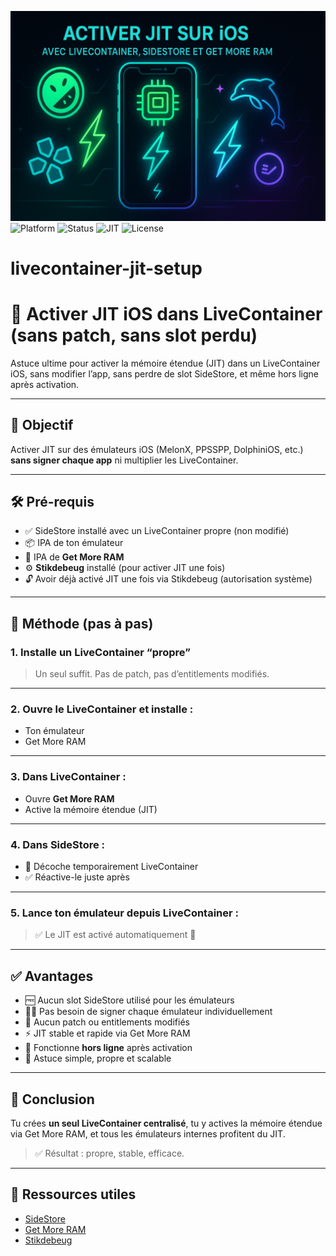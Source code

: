 ![JIT iOS Banner](./jit-ios-banner.png)
![Platform](https://img.shields.io/badge/platform-iOS-blue)
![Status](https://img.shields.io/badge/status-tested-green)
![JIT](https://img.shields.io/badge/JIT-compatible-brightgreen)
![License](https://img.shields.io/badge/license-MIT-lightgrey)
# livecontainer-jit-setup
# 🧠 Activer JIT iOS dans LiveContainer (sans patch, sans slot perdu)

Astuce ultime pour activer la mémoire étendue (JIT) dans un LiveContainer iOS, sans modifier l’app, sans perdre de slot SideStore, et même hors ligne après activation.

---

## 🎯 Objectif

Activer JIT sur des émulateurs iOS (MelonX, PPSSPP, DolphiniOS, etc.) **sans signer chaque app** ni multiplier les LiveContainer.

---

## 🛠️ Pré-requis

- ✅ SideStore installé avec un LiveContainer propre (non modifié)
- 📦 IPA de ton émulateur
- 🧪 IPA de **Get More RAM**
- ⚙️ **Stikdebeug** installé (pour activer JIT une fois)
- 🔓 Avoir déjà activé JIT une fois via Stikdebeug (autorisation système)

---

## 🔧 Méthode (pas à pas)

### 1. Installe un LiveContainer “propre”
> Un seul suffit. Pas de patch, pas d’entitlements modifiés.

---

### 2. Ouvre le LiveContainer et installe :
- Ton émulateur
- Get More RAM

---

### 3. Dans LiveContainer :
- Ouvre **Get More RAM**
- Active la mémoire étendue (JIT)

---

### 4. Dans SideStore :
- 🔁 Décoche temporairement LiveContainer
- ✅ Réactive-le juste après

---

### 5. Lance ton émulateur depuis LiveContainer :
> ✅ Le JIT est activé automatiquement 🎉

---

## ✅ Avantages

- 🆓 Aucun slot SideStore utilisé pour les émulateurs
- 🧘‍♂️ Pas besoin de signer chaque émulateur individuellement
- 🚫 Aucun patch ou entitlements modifiés
- ⚡ JIT stable et rapide via Get More RAM
- 📴 Fonctionne **hors ligne** après activation
- 🧠 Astuce simple, propre et scalable

---

## 📌 Conclusion

Tu crées **un seul LiveContainer centralisé**, tu y actives la mémoire étendue via Get More RAM, et tous les émulateurs internes profitent du JIT.  
> ✅ Résultat : propre, stable, efficace.

---

## 🔗 Ressources utiles
- [SideStore](https://sideloadly.io/sidestore)
- [Get More RAM](#)
- [Stikdebeug](#)

